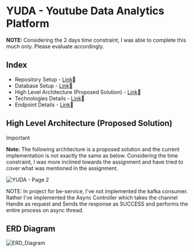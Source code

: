 # YUDA - Youtube Data Analytics Platform

<b>NOTE: </b> Considering the 2 days time constraint, I was able to complete this much only. Please evaluate accordingly. 

## Index
* Repository Setup - [Link](./docs/SETUP.md)🔗
* Database Setup - [Link](./docs/DB_SETUP.md)🔗
* High Level Architecture (Proposed Solution) - [Link](https://github.com/ParundeepSingh/yuda-platform-be-service?tab=readme-ov-file#high-level-architecture-proposed-solution)🔗
* Technologies Details - [Link](./docs/TECHNOLOGIES.md)🔗
* Endpoint Details - [Link](./docs/ENDPOINT.md)🔗

## High Level Architecture (Proposed Solution)
> [!IMPORTANT]
> <b>Note:</b> The following architecture is a proposed solution and the current implementation is not exactly the same as below. Considering the time constraint, I was more inclined towards the assignment and have tried to cover what was mentioned in the assignment.

![YUDA - Page 2](https://github.com/ParundeepSingh/yuda-platform-be-service/assets/52928589/9d3fe684-9203-46bd-93c8-3437f5c013ee)

NOTE: In project for be-service, I've not implemented the kafka consumer. Rather I've implemented the Async Controller which takes the channel Handle as request and Sends the response as SUCCESS and performs the entire process on async thread.

## ERD Diagram

![ERD_Diagram](https://github.com/ParundeepSingh/yuda-platform-be-service/assets/52928589/12f084ea-dfc1-4357-a02d-f8935c5359c0)


